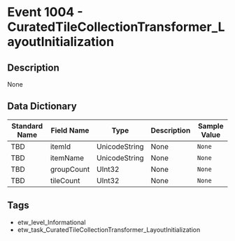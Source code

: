 # Event 1004 - CuratedTileCollectionTransformer_LayoutInitialization

## Description
None

## Data Dictionary
|Standard Name|Field Name|Type|Description|Sample Value|
|---|---|---|---|---|
|TBD|itemId|UnicodeString|None|`None`|
|TBD|itemName|UnicodeString|None|`None`|
|TBD|groupCount|UInt32|None|`None`|
|TBD|tileCount|UInt32|None|`None`|

## Tags
* etw_level_Informational
* etw_task_CuratedTileCollectionTransformer_LayoutInitialization
